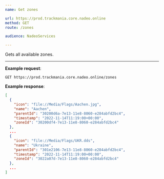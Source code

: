 ```yaml
---
name: Get zones

url: https://prod.trackmania.core.nadeo.online
method: GET
route: /zones

audience: NadeoServices

---
```


Gets all available zones.

---

**Example request**:
```plain
GET https://prod.trackmania.core.nadeo.online/zones
```

**Example response**:
```json
[
  {
    "icon": "file://Media/Flags/Aachen.jpg",
    "name": "Aachen",
    "parentId": "30200d6a-7e13-11e8-8060-e284abfd2bc4",
    "timestamp": "2022-11-14T11:19:00+00:00",
    "zoneId": "30200df4-7e13-11e8-8060-e284abfd2bc4"
  },
  ...
  {
    "icon": "file://Media/Flags/UKR.dds",
    "name": "Ukraine",
    "parentId": "301e2106-7e13-11e8-8060-e284abfd2bc4",
    "timestamp": "2022-11-14T11:19:00+00:00",
    "zoneId": "3022a07d-7e13-11e8-8060-e284abfd2bc4"
  },
  ...
]
```
